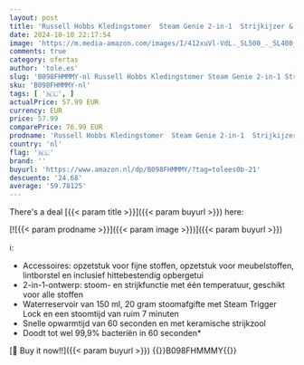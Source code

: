 ```yaml
---
layout: post
title: 'Russell Hobbs Kledingstomer  Steam Genie 2-in-1  Strijkijzer & Handstomer  Warm In 60 Sec  Keramische Strijkzool  4 Accessoires  Waterreservoir 150 ml  Snoerlengte 3 Meter  1700 Watt  28370-56'
date: 2024-10-10 22:17:54
image: 'https://m.media-amazon.com/images/I/412xuVl-VdL._SL500_._SL400_.jpg'
comments: true
category: ofertas
author: 'tole.es'
slug: 'B098FHMMMY-nl Russell Hobbs Kledingstomer Steam Genie 2-in-1 Strijkijzer...'
sku: 'B098FHMMMY-nl'
tags: [ '🇳🇱', ]
actualPrice: 57.99 EUR
currency: EUR
price: 57.99
comparePrice: 76.99 EUR
prodname: 'Russell Hobbs Kledingstomer  Steam Genie 2-in-1  Strijkijzer & Handstomer  Warm In 60 Sec  Keramische Strijkzool  4 Accessoires  Waterreservoir 150 ml  Snoerlengte 3 Meter  1700 Watt  28370-56'
country: 'nl'
flag: '🇳🇱'
brand: ''
buyurl: 'https://www.amazon.nl/dp/B098FHMMMY/?tag=tolees0b-21'
descuento: '24.68'
average: '59.78125'
---
```


There's a deal [{{< param title >}}]({{< param buyurl >}})  here:

[![{{< param prodname >}}]({{< param image >}})]({{< param buyurl >}})

ℹ️:

- Accessoires: opzetstuk voor fijne stoffen, opzetstuk voor meubelstoffen, lintborstel en inclusief hittebestendig opbergetui
- 2-in-1-ontwerp: stoom- en strijkfunctie met één temperatuur, geschikt voor alle stoffen
- Waterreservoir van 150 ml, 20 gram stoomafgifte met Steam Trigger Lock en een stoomtijd van ruim 7 minuten
- Snelle opwarmtijd van 60 seconden en met keramische strijkzool
- Doodt tot wel 99,9% bacteriën in 60 seconden*

[🛒 Buy it now!!]({{< param buyurl >}})
{{<world>}}B098FHMMMY{{</world>}}
